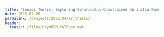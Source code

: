 ```yaml
---
title: 'Senior Thesis: Exploring Spherically-Constrained ab initio Reconstruction of Native-State Membrane Proteins'
date: 2025-04-20
permalink: /projects/2025/04/sr_thesis/
header:
  teaser: /files/cryoMEM_VATPase.mp4
---
```


